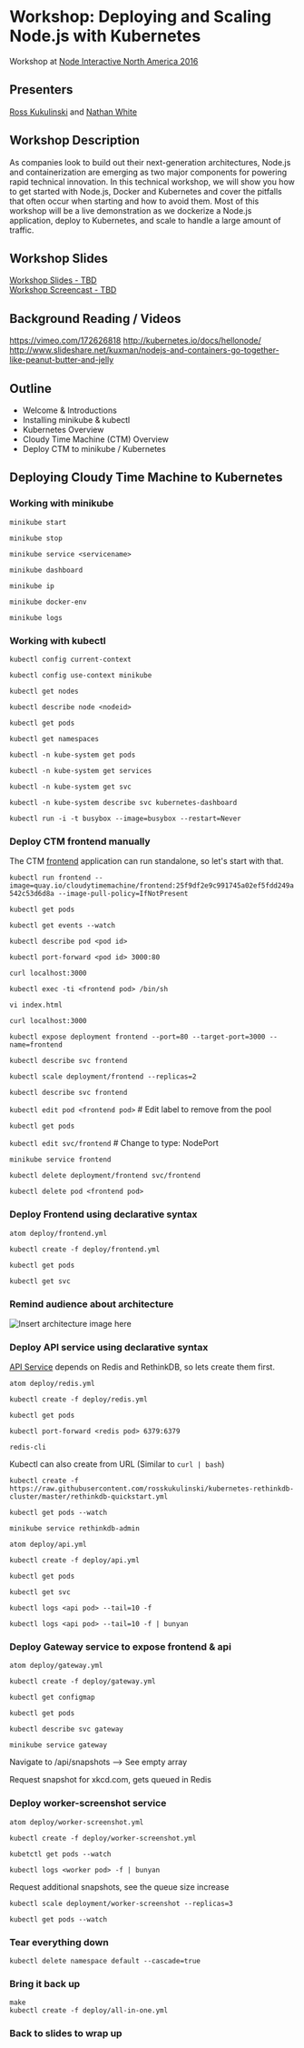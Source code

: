 # Workshop: Deploying and Scaling Node.js with Kubernetes

Workshop at [Node Interactive North America 2016](http://events.linuxfoundation.org/events/node-interactive)

## Presenters
[Ross Kukulinski](https://twitter.com/rosskukulinski) and [Nathan White](https://twitter.com/_nw_)


## Workshop Description

As companies look to build out their next-generation architectures, Node.js and containerization are emerging as two major components for powering rapid technical innovation. In this technical workshop, we will show you how to get started with Node.js, Docker and Kubernetes and cover the pitfalls that often occur when starting and how to avoid them. Most of this workshop will be a live demonstration as we dockerize a Node.js application, deploy to Kubernetes, and scale to handle a large amount of traffic.


## Workshop Slides

[Workshop Slides - TBD](http://www.slideshare.net/kuxman/workshop-deploying-and-scaling-nodejs-with-kubernetes)  
[Workshop Screencast - TBD]()

## Background Reading / Videos

https://vimeo.com/172626818
http://kubernetes.io/docs/hellonode/
http://www.slideshare.net/kuxman/nodejs-and-containers-go-together-like-peanut-butter-and-jelly

## Outline

* Welcome & Introductions
* Installing minikube & kubectl
* Kubernetes Overview
* Cloudy Time Machine (CTM) Overview
* Deploy CTM to minikube / Kubernetes

## Deploying Cloudy Time Machine to Kubernetes

### Working with minikube

```minikube start```

```minikube stop```

```minikube service <servicename>```

```minikube dashboard```

```minikube ip```

```minikube docker-env```

```minikube logs```


### Working with kubectl

```kubectl config current-context```

```kubectl config use-context minikube```

```kubectl get nodes```

```kubectl describe node <nodeid>```

```kubectl get pods```

```kubectl get namespaces```

```kubectl -n kube-system get pods```

```kubectl -n kube-system get services```

```kubectl -n kube-system get svc```

```kubectl -n kube-system describe svc kubernetes-dashboard```

```kubectl run -i -t busybox --image=busybox --restart=Never```


### Deploy CTM frontend manually

The CTM [frontend](https://github.com/cloudytimemachine/frontend) application can run standalone, so let's start with that.

```kubectl run frontend --image=quay.io/cloudytimemachine/frontend:25f9df2e9c991745a02ef5fdd249a542c53d6d8a --image-pull-policy=IfNotPresent```

```kubectl get pods```

```kubectl get events --watch```

```kubectl describe pod <pod id>```

```kubectl port-forward <pod id> 3000:80```

```curl localhost:3000```

```kubectl exec -ti <frontend pod> /bin/sh```

```vi index.html```

```curl localhost:3000```

```kubectl expose deployment frontend --port=80 --target-port=3000 --name=frontend```

```kubectl describe svc frontend```

```kubectl scale deployment/frontend --replicas=2```

```kubectl describe svc frontend```

```kubectl edit pod <frontend pod>``` # Edit label to remove from the pool

```kubectl get pods```

```kubectl edit svc/frontend``` # Change to type: NodePort

```minikube service frontend```

```kubectl delete deployment/frontend svc/frontend```

```kubectl delete pod <frontend pod>```


###  Deploy Frontend using declarative syntax

```atom deploy/frontend.yml```

```kubectl create -f deploy/frontend.yml```

```kubectl get pods```

```kubectl get svc```


###  Remind audience about architecture

![Insert architecture image here]()


### Deploy API service using declarative syntax

[API Service](https://github.com/cloudytimemachine/api) depends on Redis and RethinkDB, so lets create them first.

```atom deploy/redis.yml```

```kubectl create -f deploy/redis.yml```

```kubectl get pods```

```kubectl port-forward <redis pod> 6379:6379```

```redis-cli ```

Kubectl can also create from URL (Similar to  `curl | bash`)

```kubectl create -f https://raw.githubusercontent.com/rosskukulinski/kubernetes-rethinkdb-cluster/master/rethinkdb-quickstart.yml```

```kubectl get pods --watch```

```minikube service rethinkdb-admin```

```atom deploy/api.yml```

```kubectl create -f deploy/api.yml```

```kubectl get pods```

```kubectl get svc```

```kubectl logs <api pod> --tail=10 -f```

```kubectl logs <api pod> --tail=10 -f | bunyan```


### Deploy Gateway service to expose frontend & api

```atom deploy/gateway.yml```

```kubectl create -f deploy/gateway.yml```

```kubectl get configmap```

```kubectl get pods```

```kubectl describe svc gateway```

```minikube service gateway```

Navigate to /api/snapshots --> See empty array

Request snapshot for xkcd.com, gets queued in Redis

### Deploy worker-screenshot service

```atom deploy/worker-screenshot.yml```

```kubectl create -f deploy/worker-screenshot.yml```

```kubetctl get pods --watch```

```kubectl logs <worker pod> -f | bunyan```

Request additional snapshots, see the queue size increase

```kubectl scale deployment/worker-screenshot --replicas=3```

```kubectl get pods --watch```

### Tear everything down

```kubectl delete namespace default --cascade=true```

### Bring it back up

```
make
kubectl create -f deploy/all-in-one.yml
```

### Back to slides to wrap up
